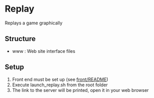 # Replay
Replays a game graphically

## Structure
- www : Web site interface files

## Setup
1. Front end must be set up (see [front/README](../front/README.md))
1. Execute launch_replay.sh from the root folder
1. The link to the server will be printed, open it in your web browser
